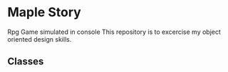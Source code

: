 # Maple Story
Rpg Game simulated in console
This repository is to excercise my object oriented design skills.

## Classes
